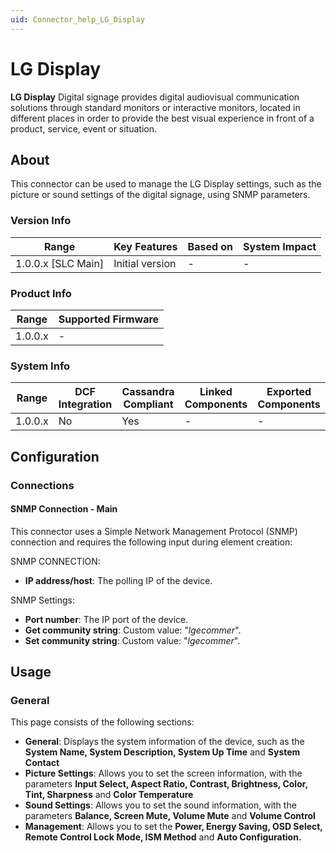 ```yaml
---
uid: Connector_help_LG_Display
---
```


# LG Display

**LG Display** Digital signage provides digital audiovisual communication solutions through standard monitors or interactive monitors, located in different places in order to provide the best visual experience in front of a product, service, event or situation.

## About

This connector can be used to manage the LG Display settings, such as the picture or sound settings of the digital signage, using SNMP parameters.

### Version Info

| Range                | Key Features     | Based on     | System Impact     |
|----------------------|------------------|--------------|-------------------|
| 1.0.0.x [SLC Main]   | Initial version  | -            | -                 |

### Product Info

| Range     | Supported Firmware     |
|-----------|------------------------|
| 1.0.0.x   | -                      |

### System Info

| Range     | DCF Integration     | Cassandra Compliant     | Linked Components     | Exported Components     |
|-----------|---------------------|-------------------------|-----------------------|-------------------------|
| 1.0.0.x   | No                  | Yes                     | -                     | -                       |

## Configuration

### Connections

#### SNMP Connection - Main

This connector uses a Simple Network Management Protocol (SNMP) connection and requires the following input during element creation:

SNMP CONNECTION:

- **IP address/host**: The polling IP of the device.

SNMP Settings:

- **Port number**: The IP port of the device.
- **Get community string**: Custom value: "*lgecommer*".
- **Set community string**: Custom value: "*lgecommer*".

## Usage

### General

This page consists of the following sections:

- **General**: Displays the system information of the device, such as the **System Name, System Description, System Up Time** and **System Contact**
- **Picture Settings**: Allows you to set the screen information, with the parameters **Input Select, Aspect Ratio, Contrast, Brightness, Color, Tint, Sharpness** and **Color Temperature**
- **Sound Settings**: Allows you to set the sound information, with the parameters **Balance, Screen Mute, Volume Mute** and **Volume Control**
- **Management**: Allows you to set the **Power, Energy Saving, OSD Select, Remote Control Lock Mode, ISM Method** and **Auto Configuration.**
